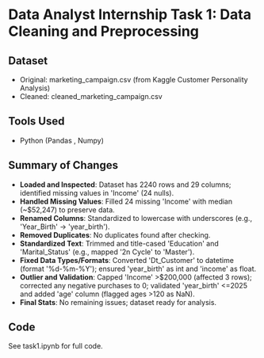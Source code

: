 # Data Analyst Internship Task 1: Data Cleaning and Preprocessing

## Dataset
- Original: marketing_campaign.csv (from Kaggle Customer Personality Analysis)
- Cleaned: cleaned_marketing_campaign.csv

## Tools Used
- Python (Pandas , Numpy)

## Summary of Changes
- **Loaded and Inspected**: Dataset has 2240 rows and 29 columns; identified missing values in 'Income' (24 nulls).
- **Handled Missing Values**: Filled 24 missing 'Income' with median (~$52,247) to preserve data.
- **Renamed Columns**: Standardized to lowercase with underscores (e.g., 'Year_Birth' -> 'year_birth').
- **Removed Duplicates**: No duplicates found after checking.
- **Standardized Text**: Trimmed and title-cased 'Education' and 'Marital_Status' (e.g., mapped '2n Cycle' to 'Master').
- **Fixed Data Types/Formats**: Converted 'Dt_Customer' to datetime (format '%d-%m-%Y'); ensured 'year_birth' as int and 'income' as float.
- **Outlier and Validation**: Capped 'Income' >$200,000 (affected 3 rows); corrected any negative purchases to 0; validated 'year_birth' <=2025 and added 'age' column (flagged ages >120 as NaN).
- **Final Stats**: No remaining issues; dataset ready for analysis.

## Code
See task1.ipynb for full code.
